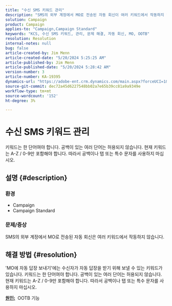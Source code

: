 ```yaml
---
title: "수신 SMS 키워드 관리"
description: "SMS의 외부 계정에서 MO로 전송된 자동 회신이 여러 키워드에서 작동하지 않는 방법을 알아봅니다."
solution: Campaign
product: Campaign
applies-to: "Campaign,Campaign Standard"
keywords: "KCS, 수신 SMS 키워드, 관리, 문제 해결, 자동 회신, MO, OOTB"
resolution: Resolution
internal-notes: null
bug: false
article-created-by: Jim Menn
article-created-date: "5/20/2024 5:25:25 AM"
article-published-by: Jim Menn
article-published-date: "5/20/2024 5:28:42 AM"
version-number: 3
article-number: KA-19395
dynamics-url: "https://adobe-ent.crm.dynamics.com/main.aspx?forceUCI=1&pagetype=entityrecord&etn=knowledgearticle&id=d8807459-6916-ef11-9f8a-6045bd006268"
source-git-commit: dec72a45d6227548bb02a7e65b39cc81a9a9349e
workflow-type: tm+mt
source-wordcount: '152'
ht-degree: 3%

---
```


# 수신 SMS 키워드 관리


키워드는 한 단어여야 합니다. 공백이 있는 여러 단어는 허용되지 않습니다. 현재 키워드는 A-Z / 0-9만 포함해야 합니다. 따라서 공백이나 탭 또는 특수 문자를 사용하지 마십시오.

## 설명 {#description}


### <b>환경</b>

- Campaign
- Campaign Standard




### <b>문제/증상</b>

SMS의 외부 계정에서 MO로 전송된 자동 회신은 여러 키워드에서 작동하지 않습니다.


## 해결 방법 {#resolution}


&#39;MO에 자동 답장 보내기&#39;에는 수신자가 자동 답장을 받기 위해 보낼 수 있는 키워드가 있습니다. 키워드는 한 단어여야 합니다. 공백이 있는 여러 단어는 허용되지 않습니다. 현재 키워드는 A-Z / 0-9만 포함해야 합니다. 따라서 공백이나 탭 또는 특수 문자를 사용하지 마십시오.

<b><u>원인:</u></b>  OOTB 기능


